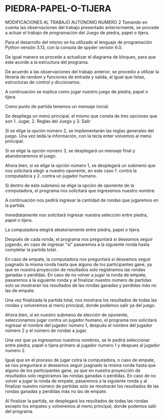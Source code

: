 # PIEDRA-PAPEL-O-TIJERA
MODIFICACIONES AL TRABAJO AUTONOMO NUMERO 2 Tomando en cuenta las observaciones del trabajo presentado anteriormente, se procede a actuar el trabajo de programación del Juego de piedra, papel o tijera.

Para el desarrollo del mismo se ha utilizado el lenguaje de programación Python versión 3.13, con la consola de spyder versión 6.0.

De igual manera se procede a actualizar el diagrama de bloques, para que este acorde a la estructura del programa.

De acuerdo a las observaciones del trabajo anterior, se procedio a utilizar la libreria de random y funciones de entrada y salida, al igual que listas, estructuras de control y diccionarios.

A continuacion se explica como jugar nuestro juego de piedra, papel o tijera.

Como punto de partida tenemos un mensaje inicial.

Se despliega un menú principal, el mismo que consta de tres opciones que son 1. Jugar, 2. Reglas del Juego y 3. Salir

Si se elige la opción número 2, se implementarán las reglas generales del juego. Una vez leida la información, con la tecla enter volvemos al menú principal.

Si se elige la opción número 3, se desplegará un mensaje final y abandonaremos el juego.

Ahora bien, si se elige la opción número 1, se desplegará un submenú que nos solicitará elegir a nuestro oponente, en este caso 1. contra la computadora y 2. contra un jugador humano.

Si dentro de este submenú se elige la opción de oponente de la computadora, el programa nos solicitará que ingresemos nuestro nombre.

A continuación nos pedirá ingresar la cantidad de rondas que jugaremos en la partida.

Inmediatamente nos solicitará ingresar nuestra selección entre piedra, papel o tijera.

La computadora elegirá aleatoriamente entre piedra, papel o tijera.

Después de cada ronda, el programa nos preguntará si deseamos seguir jugando, en caso de ingresar "si" pasaremos a la siguiente ronda hasta completar la partida total.

En caso de empate, la computadora nos preguntará si deseamos seguir juagnado la misma ronda hasta que alguno de los participantes gane, ya que en nuestra proyección de resultados solo registramos las rondas ganadas o perdidas. En caso de no volver a jugar la ronda de empate, pasaremos a la siguiente ronda y al finalizar nuestro número de partidas solo se mostrarán los resultados de las rondas ganadas y perdidas más no las de empate.

Una vez finalizada la partida total, nos mostrara los resultados de todas las rondas y volveremos al menú principal, donde podemos salir ya del juego.

Ahora bien, si en nuestro submenú de elección de oponente, seleccionamos jugar contra un jugador humano, el programa nos solicitará ingresar el nombre del jugador número 1, después el nombre del jugador número 2 y el número de rondas a jugar.

Una vez que ya ingresamos nuestros nombres, se le pedirá seleccionar entre piedra, papel o tijera primero al jugador numero 1 y despues al jugador numero 2.

Igual que en el proceso de jugar cotra la computadora, n caso de empate, se nos preguntará si deseamos seguir juagnado la misma ronda hasta que alguno de los participantes gane, ya que en nuestra proyección de resultados solo registramos las rondas ganadas o perdidas. En caso de no volver a jugar la ronda de empate, pasaremos a la siguiente ronda y al finalizar nuestro número de partidas solo se mostrarán los resultados de las rondas ganadas y perdidas más no las de empate.

Al finalizar la partida, se desplegará los resultados de todas las rondas excepto los empates y volveremos al menú principal, donde podemos salir del programa.
